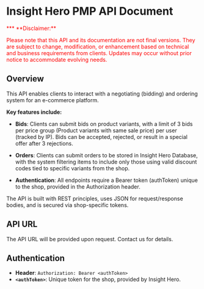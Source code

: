 # Insight Hero PMP API Document

<font color="red">
*** **Disclaimer:** 

Please note that this API and its documentation are not final versions. They are subject to change, modification, or enhancement based on technical and business requirements from clients. Updates may occur without prior notice to accommodate evolving needs. 
</font>

## Overview
This API enables clients to interact with a negotiating (bidding) and ordering system for an e-commerce platform.  

**Key features include:** 

- **Bids**: Clients can submit bids on product variants, with a limit of 3 bids per price group (Product variants with same sale price) per user (tracked by IP). Bids can be accepted, rejected, or result in a special offer after 3 rejections. 

- **Orders**: Clients can submit orders to be stored in Insight Hero Database, with the system filtering items to include only those using valid discount codes tied to specific variants from the shop. 

- **Authentication**: All endpoints require a Bearer token (authToken) unique to the shop, provided in the Authorization header. 

The API is built with REST principles, uses JSON for request/response bodies, and is secured via shop-specific tokens. 

## API URL
The API URL will be provided upon request. Contact us for details.

## Authentication
- **Header**: `Authorization: Bearer <authToken>`
- **`<authToken>`**: Unique token for the shop, provided by Insight Hero.
